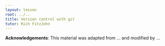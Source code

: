 ```yaml
---
layout: lesson
root: ../..
title: Version control with git
tutor: Rich FitzJohn
---
```



**Acknowledgements**: This material was adapted from ... and modified by ...

